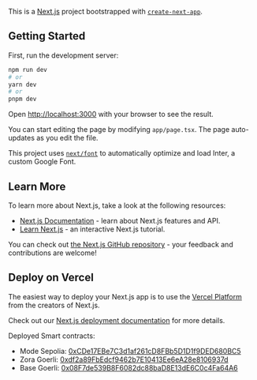 This is a [Next.js](https://nextjs.org/) project bootstrapped with [`create-next-app`](https://github.com/vercel/next.js/tree/canary/packages/create-next-app).

## Getting Started

First, run the development server:

```bash
npm run dev
# or
yarn dev
# or
pnpm dev
```

Open [http://localhost:3000](http://localhost:3000) with your browser to see the result.

You can start editing the page by modifying `app/page.tsx`. The page auto-updates as you edit the file.

This project uses [`next/font`](https://nextjs.org/docs/basic-features/font-optimization) to automatically optimize and load Inter, a custom Google Font.

## Learn More

To learn more about Next.js, take a look at the following resources:

- [Next.js Documentation](https://nextjs.org/docs) - learn about Next.js features and API.
- [Learn Next.js](https://nextjs.org/learn) - an interactive Next.js tutorial.

You can check out [the Next.js GitHub repository](https://github.com/vercel/next.js/) - your feedback and contributions are welcome!

## Deploy on Vercel

The easiest way to deploy your Next.js app is to use the [Vercel Platform](https://vercel.com/new?utm_medium=default-template&filter=next.js&utm_source=create-next-app&utm_campaign=create-next-app-readme) from the creators of Next.js.

Check out our [Next.js deployment documentation](https://nextjs.org/docs/deployment) for more details.


Deployed Smart contracts: 
- Mode Sepolia: [0xCDe17EBe7C3d1af261cD8FBb5D1D1f9DED680BC5](https://sepolia.explorer.mode.network/address/0xCDe17EBe7C3d1af261cD8FBb5D1D1f9DED680BC5)
- Zora Goerli: [0xdf2a89FbEdcf9462b7E10413Ee6eA28e8106937d](https://testnet.explorer.zora.energy/tx/0x1befc0e1ba833a132cb05638ef035270cfe796fd1ebf28687135158da7322e70)
- Base Goerli: [0x08F7de539B8F6082dc88baD8E13dE6C0c4Fa64A6](https://goerli.basescan.org/address/0x08f7de539b8f6082dc88bad8e13de6c0c4fa64a6)